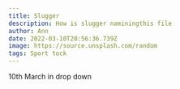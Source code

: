 ```yaml
---
title: Slugger
description: How is slugger naminingthis file
author: Ann
date: 2022-03-10T20:56:36.739Z
image: https://source.unsplash.com/random
tags: Sport tock
---
```

10th March in drop down